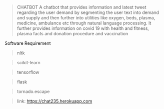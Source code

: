 
>CHATBOT
A chatbot that provides information and latest tweet regarding the user demand by segmenting the user text into demand and supply and then further into utilities like oxygen, beds, plasma, medicine, ambulance etc through natural language processing. It further provides information on covid 19 with health and fitness, plasma facts and donation procedure and vaccination

Software Requirement

>nltk



>scikit-learn



>tensorflow


>flask


>tornado.escape

>link: https://chat235.herokuapp.com
